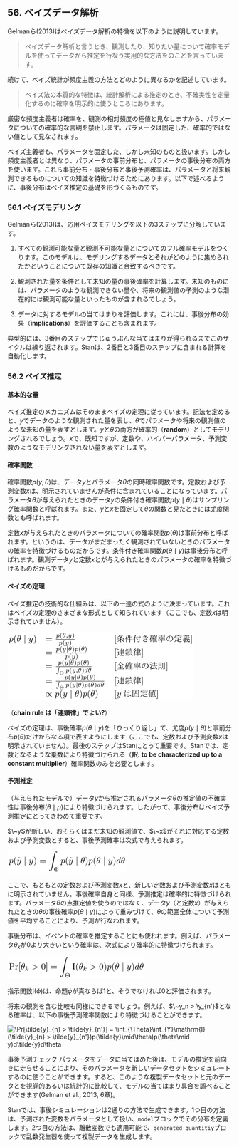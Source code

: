 ## 56. ベイズデータ解析

Gelmanら(2013)はベイズデータ解析の特徴を以下のように説明しています。

> ベイズデータ解析と言うとき、観測したり、知りたい量について確率モデルを使ってデータから推定を行なう実用的な方法をのことを言っています。

続けて、ベイズ統計が頻度主義の方法とどのように異なるかを記述しています。

> ベイズ法の本質的な特徴は、統計解析による推定のとき、不確実性を定量化するのに確率を明示的に使うところにあります。

厳密な頻度主義者は確率を、観測の相対頻度の極値と見なしますから、パラメータについての確率的な言明を禁止します。パラメータは固定した、確率的ではない値として見なされます。

ベイズ主義者も、パラメータを固定した、しかし未知のものと扱います。しかし頻度主義者とは異なり、パラメータの事前分布と、パラメータの事後分布の両方を使います。これら事前分布・事後分布と事後予測確率は、パラメータと将来観測できるものについての知識を特徴づけるためにあります。以下で述べるように、事後分布はベイズ推定の基礎を形づくるものです。

### 56.1 ベイズモデリング

Gelmanら(2013)は、応用ベイズモデリングを以下の3ステップに分解しています。

1. すべての観測可能な量と観測不可能な量とについてのフル確率モデルをつくります。このモデルは、モデリングするデータとそれがどのように集められたかということについて既存の知識と合致するべきです。

2. 観測された量を条件として未知の量の事後確率を計算します。未知のものには、パラメータのような観測できない量や、将来の観測値の予測のような潜在的には観測可能な量といったものが含まれるでしょう。

3. データに対するモデルの当てはまりを評価します。これには、事後分布の効果（**implications**）を評価することも含まれます。

典型的には、3番目のステップでじゅうぶんな当てはまりが得られるまでこのサイクルは繰り返されます。Stanは、2番目と3番目のステップに含まれる計算を自動化します。

### 56.2 ベイズ推定

#### 基本的な量

ベイズ推定のメカニズムはそのままベイズの定理に従っています。記法を定めると、$y$でデータのような観測された量を表し、$\theta$でパラメータや将来の観測値のような未知の量を表すとします。$y$と$\theta$の両方が確率的（**random**）としてモデリングされるでしょう。$x$で、既知ですが、定数や、ハイパーパラメータ、予測変数のようなモデリングされない量を表すとします。

#### 確率関数

確率関数$p(y,\theta)$は、データ$y$とパラメータ$\theta$の同時確率関数です。定数および予測変数$x$は、明示されていませんが条件に含まれていることになっています。パラメータ$\theta$が与えられたときのデータ$y$の条件付き確率関数$p(y\mid\theta)$はサンプリング確率関数と呼ばれます。また、$y$と$x$を固定して$\theta$の関数と見たときには尤度関数とも呼ばれます。

定数$x$が与えられたときのパラメータについての確率関数$p(\theta)$は事前分布と呼ばれます。というのは、データがまだまったく観測されていないときのパラメータの確率を特徴づけるものだからです。条件付き確率関数$p(\theta\mid y)$は事後分布と呼ばれます。観測データ$y$と定数$x$とが与えられたときのパラメータの確率を特徴づけるものだからです。

#### ベイズの定理

ベイズ推定の技術的な仕組みは、以下の一連の式のように決まっています。これはベイズの定理のさまざまな形式として知られています（ここでも、定数$x$は明示されていません）。

![$$ \begin{array}{lll} p(\theta\mid y) &= \frac{p(\theta, y)}{p(y)} & [条件付き確率の定義]\\ &= \frac{p(y\mid\theta)p(\theta)}{p(y)} & [連鎖律] \\ &= \frac{p(y\mid\theta)p(\theta)}{\int_{\Theta}p(y,\theta)d\theta} & [全確率の法則] \\ &= \frac{p(y\mid\theta)p(\theta)}{\int_{\Theta}p(y\mid\theta)p(\theta)d\theta} & [連鎖律] \\ &\propto p(y\mid\theta)p(\theta) & [yは固定値] \end{array} $$](fig/fig01.png)

（**chain rule は「連鎖律」でよい?**）

ベイズの定理は、事後確率$p(\theta\mid y)$を「ひっくり返し」て、尤度$p(y\mid\theta)$と事前分布$p(\theta)$だけからなる項で表すようにします（ここでも、定数および予測変数$x$は明示されていません）。最後のステップはStanにとって重要です。Stanでは、定数となるような乗数により特徴づけられる（**訳: to be characterized up to a constant multiplier**）確率関数のみを必要とします。

#### 予測推定

（与えられたモデルで）データ$y$から推定されるパラメータ$\theta$の推定値の不確実性は事後分布$(\theta\mid p)$により特徴づけられます。したがって、事後分布はベイズ予測推定にとってきわめて重要です。

$\~y$が新しい、おそらくはまだ未知の観測値で、$\~x$がそれに対応する定数および予測変数とすると、事後予測確率は次式で与えられます。

![$$ p(\tilde{y} \mid y) = \int_\Phi p(\tilde{y} \mid \theta)p(\theta\mid y)d\theta $$](fig/fig02.png)

ここで、もともとの定数および予測変数$x$と、新しい定数および予測変数$\tilde{x}$はともに明示されていません。事後確率自身と同様、予測推定は確率的に特徴づけられます。パラメータ$\theta$の点推定値を使うのではなく、データ$y$（と定数$x$）が与えられたときの$\theta$の事後確率$p(\theta \mid y)$によって重みづけて、$\theta$の範囲全体について予測値を平均することにより、予測が行なわれます。

事後分布は、イベントの確率を推定することにも使われます。例えば、パラメータ$\theta_k$が0より大きいという確率は、次式により確率的に特徴づけられます。

![$$ \Pr[\theta_{k}>0] = \int_{\Theta}\mathrm{I}(\theta_{k}>0)p(\theta\mid y)d\theta $$](fig/fig03.png)

指示関数$\mathrm{I}(\phi)$は、命題$\phi$が真ならば1と、そうでなければ0と評価されます。

将来の観測を含む比較も同様にできるでしょう。例えば、$\~y_n > \y_{n'}$となる確率は、以下の事後予測確率関数により特徴づけることができます。

![$$ \Pr[\tilde{y}_{n} > \tilde{y}_{n'}] = \int_{\Theta}\int_{Y}\mathrm{I}(\tilde{y}_{n} > \tilde{y}_{n'})p(\tilde{y}\mid\theta)p(\theta\mid y)d\tilde{y}d\theta $$](fig/fig04.png)

事後予測チェック
パラメータをデータに当てはめた後は、モデルの推定を前向きに走らせることにより、そのパラメータを新しいデータセットをシミュレートするのに使うことができます。すると、このような複製データセットと元のデータとを視覚的あるいは統計的に比較して、モデルの当てはまり具合を調べることができます(Gelman et al., 2013, 6章)。

Stanでは、事後シミュレーションは2通りの方法で生成できます。1つ目の方法は、予測された変数をパラメータとして扱い、`model`ブロックでその分布を定義します。2つ目の方法は、離散変数でも適用可能で、`generated quantitiy`ブロックで乱数発生器を使って複製データを生成します。

